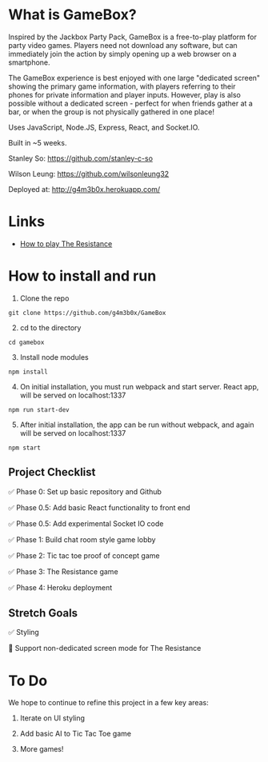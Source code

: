 <!-- ![Screenshot](https://raw.githubusercontent.com/xMNG/proof-of-existence/master/githubImages/screenshot.png "screenshot") -->

# What is GameBox?

Inspired by the Jackbox Party Pack, GameBox is a free-to-play platform for party video games. Players need not download any software, but can immediately join the action by simply opening up a web browser on a smartphone.

The GameBox experience is best enjoyed with one large "dedicated screen" showing the primary game information, with players referring to their phones for private information and player inputs. However, play is also possible without a dedicated screen - perfect for when friends gather at a bar, or when the group is not physically gathered in one place!

Uses JavaScript, Node.JS, Express, React, and Socket.IO.

Built in ~5 weeks.

Stanley So: https://github.com/stanley-c-so

Wilson Leung: https://github.com/wilsonleung32

Deployed at: http://g4m3b0x.herokuapp.com/

<!-- [Video Demo](https://youtu.be/6eiez7QiTvg) -->

# Links

- [How to play The Resistance](https://boardgamegeek.com/boardgame/41114/resistance)

# How to install and run

1. Clone the repo 

```git clone https://github.com/g4m3b0x/GameBox```

2. cd to the directory

```cd gamebox```

3. Install node modules

```npm install```

4. On initial installation, you must run webpack and start server. React app, will be served on localhost:1337

```npm run start-dev```

5. After initial installation, the app can be run without webpack, and again will be served on localhost:1337

```npm start```

## Project Checklist

:white_check_mark: Phase 0: Set up basic repository and Github

:white_check_mark: Phase 0.5: Add basic React functionality to front end

:white_check_mark: Phase 0.5: Add experimental Socket IO code

:white_check_mark: Phase 1: Build chat room style game lobby

:white_check_mark: Phase 2: Tic tac toe proof of concept game

:white_check_mark: Phase 3: The Resistance game

:white_check_mark: Phase 4: Heroku deployment

## Stretch Goals

:white_check_mark: Styling

:black_square_button: Support non-dedicated screen mode for The Resistance

# To Do

We hope to continue to refine this project in a few key areas:

1. Iterate on UI styling

2. Add basic AI to Tic Tac Toe game

3. More games!